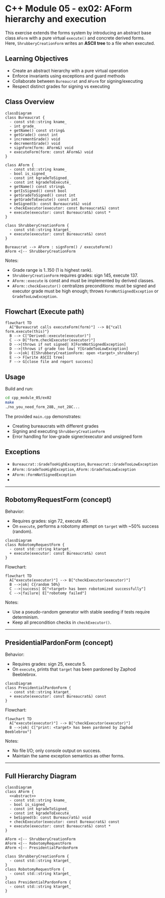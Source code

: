 # C++ Module 05 - ex02: AForm hierarchy and execution

This exercise extends the forms system by introducing an abstract base class `AForm` with a pure virtual `execute()` and concrete derived forms. <br>
Here, `ShrubberyCreationForm` writes an **ASCII tree** to a file when executed.

## Learning Objectives

- Create an abstract hierarchy with a pure virtual operation
- Enforce invariants using exceptions and guard methods
- Collaborate between `Bureaucrat` and `AForm` for signing/executing
- Respect distinct grades for signing vs executing

## Class Overview

```mermaid
classDiagram
class Bureaucrat {
  - const std::string kname_
  - int grade_
  + getName() const string&
  + getGrade() const int
  + incrementGrade() void
  + decrementGrade() void
  + signForm(form: AForm&) void
  + executeForm(form: const AForm&) void
}

class AForm {
  - const std::string kname_
  - bool is_signed_
  - const int kgradeToSigned_
  - const int kgradeToExecute_
  + getName() const string&
  + getIsSigned() const bool
  + getGradeToSigned() const int
  + getGradeToExecute() const int
  + beSigned(b: const Bureaucrat&) void
  + checkExecutor(executor: const Bureaucrat&) const
  + execute(executor: const Bureaucrat&) const *
}

class ShrubberyCreationForm {
  - const std::string ktarget_
  + execute(executor: const Bureaucrat&) const
}

Bureaucrat --> AForm : signForm() / executeForm()
AForm <|-- ShrubberyCreationForm
```

Notes:
- Grade range is 1..150 (1 is highest rank).
- `ShrubberyCreationForm` requires grades: sign 145, execute 137.
- `AForm::execute` is const and must be implemented by derived classes.
- `AForm::checkExecutor()` centralizes preconditions: must be signed and executor grade must be high enough; throws `FormNotSignedException` or `GradeTooLowException`.

## Flowchart (Execute path)

```mermaid
flowchart TD
  A["Bureaucrat calls executeForm(form)"] --> B{"call form.execute(this)"}
  B --> C["Derived::execute(executor)"]
  C --> D["form.checkExecutor(executor)"]
  D -->|throws if not signed| X[FormNotSignedException]
  D -->|throws if grade too low| Y[GradeTooLowException]
  D -->|ok| E[ShrubberyCreationForm: open <target>_shrubbery]
  E --> F[write ASCII tree]
  F --> G[close file and report success]
```

## Usage

Build and run:

```bash
cd cpp_module_05/ex02
make
./no_you_need_form_28B,_not_28C...
```

The provided `main.cpp` demonstrates:
- Creating bureaucrats with different grades
- Signing and executing `ShrubberyCreationForm`
- Error handling for low-grade signer/executor and unsigned form

## Exceptions

- `Bureaucrat::GradeTooHighException`, `Bureaucrat::GradeTooLowException`
- `AForm::GradeTooHighException`, `AForm::GradeTooLowException`
- `AForm::FormNotSignedException`
- 
---

## RobotomyRequestForm (concept)

Behavior:
- Requires grades: sign 72, execute 45.
- On `execute`, performs a robotomy attempt on `target` with ~50% success (random).

```mermaid
classDiagram
class RobotomyRequestForm {
  - const std::string ktarget_
  + execute(executor: const Bureaucrat&) const
}
```

Flowchart:

```mermaid
flowchart TD
  A["execute(executor)"] --> B["checkExecutor(executor)"]
  B -->|ok| C{random 50%}
  C -->|success| D["<target> has been robotomized successfully"]
  C -->|failure| E["robotomy failed"]
```

Notes:
- Use a pseudo-random generator with stable seeding if tests require determinism.
- Keep all precondition checks in `checkExecutor()`.

---

## PresidentialPardonForm (concept)

Behavior:
- Requires grades: sign 25, execute 5.
- On `execute`, prints that `target` has been pardoned by Zaphod Beeblebrox.

```mermaid
classDiagram
class PresidentialPardonForm {
  - const std::string ktarget_
  + execute(executor: const Bureaucrat&) const
}
```

Flowchart:

```mermaid
flowchart TD
  A["execute(executor)"] --> B["checkExecutor(executor)"]
  B -->|ok| C["print: <target> has been pardoned by Zaphod Beeblebrox"]
```

Notes:
- No file I/O; only console output on success.
- Maintain the same exception semantics as other forms.

---

## Full Hierarchy Diagram

```mermaid
classDiagram
class AForm {
  <<abstract>>
  - const std::string kname_
  - bool is_signed_
  - const int kgradeToSigned_
  - const int kgradeToExecute_
  + beSigned(b: const Bureaucrat&) void
  + checkExecutor(executor: const Bureaucrat&) const
  + execute(executor: const Bureaucrat&) const *
}

AForm <|-- ShrubberyCreationForm
AForm <|-- RobotomyRequestForm
AForm <|-- PresidentialPardonForm

class ShrubberyCreationForm {
  - const std::string ktarget_
}
class RobotomyRequestForm {
  - const std::string ktarget_
}
class PresidentialPardonForm {
  - const std::string ktarget_
}
```

